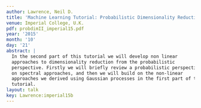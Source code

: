 ```yaml
---
author: Lawrence, Neil D.
title: 'Machine Learning Tutorial: Probabilistic Dimensionality Reduction II'
venue: Imperial College, U.K.
pdf: probdimII_imperial15.pdf
year: '2015'
month: '10'
day: '21'
abstract: |
  In the second part of this tutorial we will develop non linear
  approaches to dimensionality reduction from the probabilistic
  perspective. Firstly we will briefly review a probabilistic perspectives
  on spectral approaches, and then we will build on the non-linear
  approaches we derived using Gaussian processes in the first part of the
  tutorial.
layout: talk
key: Lawrence:imperial15b
---
```

